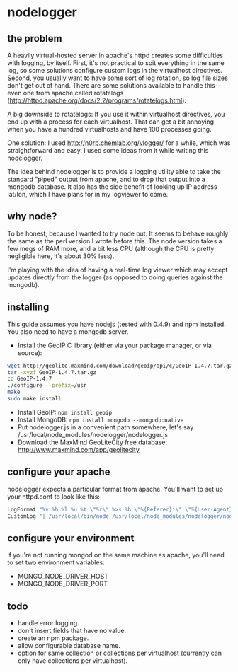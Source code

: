 # nodelogger

## the problem

A heavily virtual-hosted server in apache's httpd creates some difficulties with logging, by itself. First, it's not practical to spit everything in the same log, so some solutions configure custom logs in the virtualhost directives. Second, you usually want to have some sort of log rotation, so log file sizes don't get out of hand. There are some solutions available to handle this--even one from apache called rotatelogs (http://httpd.apache.org/docs/2.2/programs/rotatelogs.html).

A big downside to rotatelogs: If you use it within virtualhost directives, you end up with a process for each virtualhost. That can get a bit annoying when you have a hundred virtualhosts and have 100 processes going.

One solution: I used http://n0rp.chemlab.org/vlogger/ for a while, which was straightforward and easy. I used some ideas from it while writing this nodelogger. 

The idea behind nodelogger is to provide a logging utility able to take the standard "piped" output from apache, and to drop that output into a mongodb database. It also has the side benefit of looking up IP address lat/lon, which I have plans for in my logviewer to come.

## why node?

To be honest, because I wanted to try node out. It seems to behave roughly the same as the perl version I wrote before this. The node version takes a few megs of RAM more, and a bit less CPU (although the CPU is pretty negligible here, it's about 30% less).

I'm playing with the idea of having a real-time log viewer which may accept updates directly from the logger (as opposed to doing queries against the mongodb).

## installing

This guide assumes you have nodejs (tested with 0.4.9) and npm installed. You also need to have a mongodb server.

* Install the GeoIP C library (either via your package manager, or via source):

```sh
wget http://geolite.maxmind.com/download/geoip/api/c/GeoIP-1.4.7.tar.gz
tar -xvzf GeoIP-1.4.7.tar.gz
cd GeoIP-1.4.7
./configure --prefix=/usr
make
sudo make install
```
* Install GeoIP: `npm install geoip`
* Install MongoDB: `npm install mongodb --mongodb:native`
* Put nodelogger.js in a convenient path somewhere, let's say /usr/local/node_modules/nodelogger/nodelogger.js
* Download the MaxMind GeoLiteCity free database: http://www.maxmind.com/app/geolitecity

## configure your apache

nodelogger expects a particular format from apache. You'll want to set up your httpd.conf to look like this:

```apache
LogFormat "%v %h %l %u %t \"%r\" %>s %b \"%{Referer}i\" \"%{User-Agent}i\"" combined
CustomLog "| /usr/local/bin/node /usr/local/node_modules/nodelogger/nodelogger.js" combined
```

## configure your environment

if you're not running mongod on the same machine as apache, you'll need to set two environment variables:

* MONGO_NODE_DRIVER_HOST
* MONGO_NODE_DRIVER_PORT

## todo

* handle error logging.
* don't insert fields that have no value.
* create an npm package.
* allow configurable database name.
* option for same collection or collections per virtualhost (currently can only have collections per virtualhost).